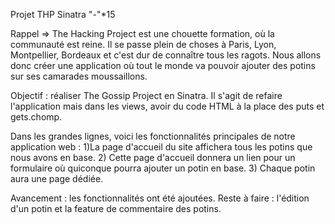 Projet THP Sinatra
"-"*15

Rappel => The Hacking Project est une chouette formation, où la communauté est reine. Il se passe plein de choses à Paris, Lyon, Montpellier, Bordeaux et c'est dur de connaître tous les ragots. Nous allons donc créer une application où tout le monde va pouvoir ajouter des potins sur ses camarades moussaillons.

Objectif : réaliser The Gossip Project en Sinatra. Il s'agit de refaire l'application mais dans les views, avoir du code HTML à la place des puts et gets.chomp.

Dans les grandes lignes, voici les fonctionnalités principales de notre application web :
1)La page d'accueil du site affichera tous les potins que nous avons en base.
2) Cette page d'accueil donnera un lien pour un formulaire où quiconque pourra ajouter un potin en base.
3) Chaque potin aura une page dédiée.

Avancement : les fonctionnalités ont été ajoutées. 
Reste à faire : l'édition d'un potin et la feature de commentaire des potins.